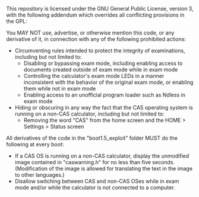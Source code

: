 This repository is licensed under the GNU General Public License, version 3, with the following addendum which overrides all conflicting provisions in the GPL:

You MAY NOT use, advertise, or otherwise mention this code, or any derivative of it, in connection with any of the following prohibited actions:

* Circumventing rules intended to protect the integrity of examinations, including but not limited to:
  - Disabling or bypassing exam mode, including enabling access to documents created outside of exam mode while in exam mode
  - Controlling the calculator's exam mode LEDs in a manner inconsistent with the behavior of the original exam mode, or enabling them while not in exam mode
  - Enabling access to an unofficial program loader such as Ndless in exam mode
* Hiding or obscuring in any way the fact that the CAS operating system is running on a non-CAS calculator, including but not limited to:
  - Removing the word "CAS" from the home screen and the HOME > Settings > Status screen

All derivatives of the code in the "boot1.5_exploit" folder MUST do the following at every boot:

* If a CAS OS is running on a non-CAS calculator, display the unmodified image contained in "caswarning.h" for no less than five seconds. (Modification of the image is allowed for translating the text in the image to other languages.)
* Disallow switching between CAS and non-CAS OSes while in exam mode and/or while the calculator is not connected to a computer.
